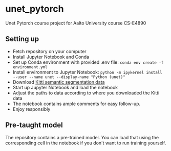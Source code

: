 # unet_pytorch
Unet Pytorch course project for Aalto University course CS-E4890
## Setting up
- Fetch repository on your computer
- Install Jupyter Notebook and Conda
- Set up Conda environment with provided .env file: `conda env create -f environment.yml`
- Install environment to Jupyter Notebook: `python -m ipykernel install --user --name unet --display-name "Python (unet)"`
- Download [Kitti semantic segmentation data](http://www.cvlibs.net/datasets/kitti/eval_semseg.php?benchmark=semantics2015)
- Start up Jupyter Notebook and load the notebook
- Adjust the paths to data according to where you downloaded the Kitti data
- The notebook contains ample comments for easy follow-up.
- Enjoy responsibly

## Pre-taught model
The repository contains a pre-trained model. You can load that using the corresponding cell in the notebook if you don't want to run training yourself.
